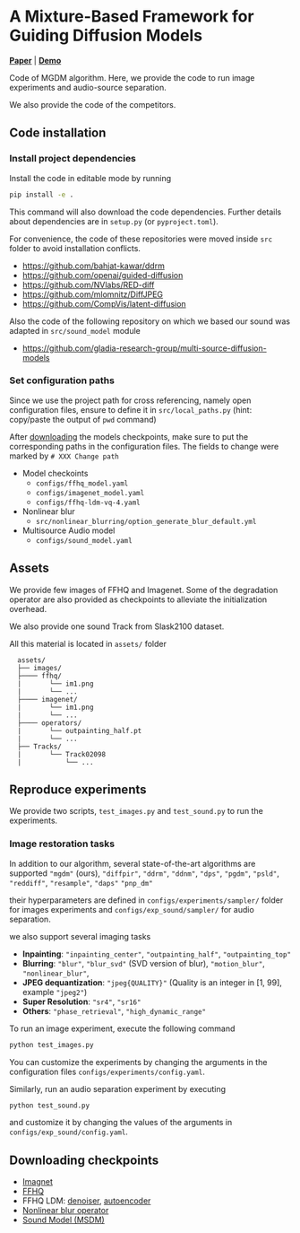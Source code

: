 # A Mixture-Based Framework for Guiding Diffusion Models

[**Paper**](https://arxiv.org/abs/2502.03332) | [**Demo**](https://badr-moufad.github.io/mgdm/)

Code of MGDM algorithm.
Here, we provide the code to run image experiments and audio-source separation.

We also provide the code of the competitors.


## Code installation

### Install project dependencies

Install the code in editable mode by running

```bash
pip install -e .
```

This command will also download the code dependencies.
Further details about dependencies are in ``setup.py`` (or ``pyproject.toml``).

For convenience, the code of these repositories were moved inside ``src`` folder to avoid installation conflicts.

- https://github.com/bahjat-kawar/ddrm
- https://github.com/openai/guided-diffusion
- https://github.com/NVlabs/RED-diff
- https://github.com/mlomnitz/DiffJPEG
- https://github.com/CompVis/latent-diffusion

Also the code of the following repository on which we based our sound was adapted in ``src/sound_model`` module
- https://github.com/gladia-research-group/multi-source-diffusion-models


### Set configuration paths

Since we use the project path for cross referencing, namely open configuration files, ensure to define it in ``src/local_paths.py`` (hint: copy/paste the output of ``pwd`` command)

After [downloading](#downloading-checkpoints) the models checkpoints, make sure to put the corresponding paths in the configuration files.
The fields to change were marked by ``# XXX Change path``

- Model checkoints
  - ``configs/ffhq_model.yaml``
  - ``configs/imagenet_model.yaml``
  - ``configs/ffhq-ldm-vq-4.yaml``
- Nonlinear blur
  - ``src/nonlinear_blurring/option_generate_blur_default.yml``
- Multisource Audio model
  - ``configs/sound_model.yaml``


## Assets

We provide few images of FFHQ and Imagenet.
Some of the degradation operator are also provided as checkpoints to alleviate the initialization overhead.

We also provide one sound Track from Slask2100 dataset.

All this material is located in ``assets/`` folder

```
  assets/
  ├── images/
  ├──── ffhq/
  |       └── im1.png
  |       └── ...
  ├──── imagenet/
  |       └── im1.png
  |       └── ...
  ├──── operators/
  |       └── outpainting_half.pt
  |       └── ...
  ├── Tracks/
  |       └── Track02098
  |           └── ...
```


## Reproduce experiments

We provide two scripts, ``test_images.py`` and ``test_sound.py`` to run the experiments.

### Image restoration tasks

In addition to our algorithm, several state-of-the-art algorithms are supported
``"mgdm"`` (ours), ``"diffpir"``, ``"ddrm"``, ``"ddnm"``, ``"dps"``, ``"pgdm"``, ``"psld"``, ``"reddiff"``, ``"resample"``, ``"daps"`` ``"pnp_dm"``

their hyperparameters are defined in ``configs/experiments/sampler/`` folder for images experiments and ``configs/exp_sound/sampler/`` for audio separation.

we also support several imaging tasks

- **Inpainting**: ``"inpainting_center"``, ``"outpainting_half"``, ``"outpainting_top"``
- **Blurring**: ``"blur"``,  ``"blur_svd"`` (SVD version of blur), ``"motion_blur"``,  ``"nonlinear_blur"``,
- **JPEG dequantization**:  ``"jpeg{QUALITY}"`` (Quality is an integer in [1, 99], example ``"jpeg2"``)
- **Super Resolution**: ``"sr4"``, ``"sr16"``
- **Others**: ``"phase_retrieval"``, ``"high_dynamic_range"``

To run an image experiment, execute the following command

```bash
python test_images.py
```

You can customize the experiments by changing the arguments in the configuration files ``configs/experiments/config.yaml``.

Similarly, run an audio separation experiment by executing

```bash
python test_sound.py
```

and customize it by changing the values of the arguments in ``configs/exp_sound/config.yaml``.


## Downloading checkpoints

- [Imagnet](https://github.com/openai/guided-diffusion)
- [FFHQ](https://github.com/DPS2022/diffusion-posterior-sampling)
- FFHQ LDM: [denoiser](https://ommer-lab.com/files/latent-diffusion/ffhq.zip), [autoencoder](https://ommer-lab.com/files/latent-diffusion/vq-f4.zip)
- [Nonlinear blur operator](https://drive.google.com/file/d/1xUvRmusWa0PaFej1Kxu11Te33v0JvEeL/view?usp=drive_link)
- [Sound Model (MSDM)](https://github.com/gladia-research-group/multi-source-diffusion-models/blob/main/ckpts/README.md)